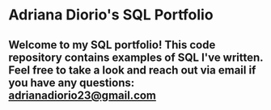 # Adriana Diorio's SQL Portfolio

## Welcome to my SQL portfolio! This code repository contains examples of SQL I've written. Feel free to take a look and reach out via email if you have any questions: adrianadiorio23@gmail.com
